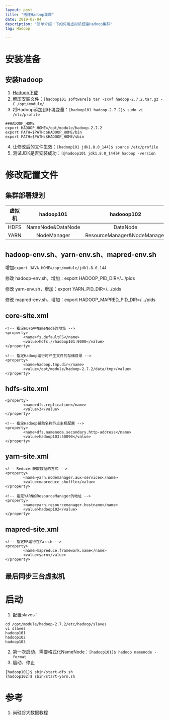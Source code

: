 ```yaml
---
layout: post
title: "搭建Hadoop集群"
date: 2019-02-04
description: "简单介绍一下如何用虚拟机搭建Hadoop集群"
tag: Hadoop

---
```


# 安装准备

## 安装hadoop
1. [Hadoop下载](https://archive.apache.org/dist/hadoop/common/hadoop-2.7.2/)
2. 解压安装文件：`[hadoop101 software]$ tar -zxvf hadoop-2.7.2.tar.gz -C /opt/module/`
3. 将Hadoop添加到环境变量：`[hadoop101 hadoop-2.7.2]$ sudo vi /etc/profile`
```
##HADOOP_HOME
export HADOOP_HOME=/opt/module/hadoop-2.7.2
export PATH=$PATH:$HADOOP_HOME/bin
export PATH=$PATH:$HADOOP_HOME/sbin
```
4. 让修改后的文件生效：`[hadoop101 jdk1.8.0_144]$ source /etc/profile`
5. 测试JDK是否安装成功：`[@hadoop101 jdk1.8.0_144]# hadoop -version`

# 修改配置文件
## 集群部署规划

虚拟机 | hadoop101 | hadooop102 | hadoop103
:-: | :-: | :-: | :-: 
HDFS | NameNode&DataNode | DataNode | SecondaryNameNode&DataNode
YARN | NodeManager | ResourceManager&NodeManager | NodeManager

## hadoop-env.sh、yarn-env.sh、mapred-env.sh
增加`export JAVA_HOME=/opt/module/jdk1.8.0_144`

修改 hadoop-env.sh，增加：export HADOOP_PID_DIR=/.../pids

修改 yarn-env.sh，增加：export YARN_PID_DIR=/.../pids

修改 mapred-env.sh，增加：export HADOOP_MAPRED_PID_DIR=/.../pids

## core-site.xml
```
<!-- 指定HDFS中NameNode的地址 -->
<property>
		<name>fs.defaultFS</name>
		<value>hdfs://hadoop101:9000</value>
</property>

<!-- 指定Hadoop运行时产生文件的存储目录 -->
<property>
		<name>hadoop.tmp.dir</name>
		<value>/opt/module/hadoop-2.7.2/data/tmp</value>
</property>
```

## hdfs-site.xml
```
<property>
		<name>dfs.replication</name>
		<value>3</value>
</property>

<!-- 指定Hadoop辅助名称节点主机配置 -->
<property>
		<name>dfs.namenode.secondary.http-address</name>
		<value>hadoop103:50090</value>
</property>
```

## yarn-site.xml
```
<!-- Reducer获取数据的方式 -->
<property>
		<name>yarn.nodemanager.aux-services</name>
		<value>mapreduce_shuffle</value>
</property>

<!-- 指定YARN的ResourceManager的地址 -->
<property>
		<name>yarn.resourcemanager.hostname</name>
		<value>hadoop102</value>
</property>
```

## mapred-site.xml
```
<!-- 指定MR运行在Yarn上 -->
<property>
		<name>mapreduce.framework.name</name>
		<value>yarn</value>
</property>
```

## 最后同步三台虚拟机

# 启动
1. 配置slaves：
```
cd /opt/module/hadoop-2.7.2/etc/hadoop/slaves
vi slaves
hadoop101
hadoop102
hadoop103
```
2. 第一次启动，需要格式化NameNode：`[hadoop101]$ hadoop namenode -format`
3. 启动、停止
```
[hadoop101]$ sbin/start-dfs.sh
[hadoop102]$ sbin/start-yarn.sh
```

# 参考
1. 尚硅谷大数据教程
